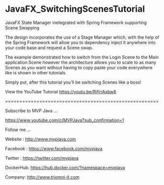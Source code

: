 # JavaFX_SwitchingScenesTutorial

JavaFX State Manager inetegrated with Spring Framework supporting Scene Swapping

The design incorporates the use of a Stage Manager which, with the help of the Spring Framework will allow you to dependency inject it anywhere into your code base and request a Scene swap.

The example demonstrated how to switch from the Login Scene to the Main application Scene however the architecture allows you to scale to as many Scenes as you want without having  to copy paste your code everywhere like is shown in other tutorials. 

Simply put, after this tutorial you'll be switching Scenes like a boss!

View the YouTube Tutorial https://youtu.be/RifjriAxbw8

======================================================

Subscribe to MVP Java ...

https://www.youtube.com/c/MVPJava?sub_confirmation=1

Follow me ...

Website  : http://www.mvpjava.com

Facebook : https://www.facebook.com/mvpjava

Twitter  : https://twitter.com/mvpjava

DockerHub: https://hub.docker.com/?namespace=mvpjava

Company: http://www.triomni-it.com
